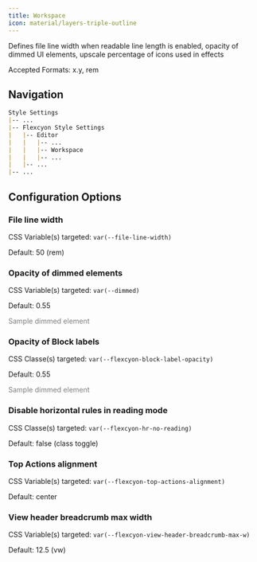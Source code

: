 ```yaml
---
title: Workspace
icon: material/layers-triple-outline
---
```


Defines file line width when readable line length is enabled, opacity of dimmed
UI elements, upscale percentage of icons used in effects

Accepted Formats: x.y, rem

## Navigation

```md
Style Settings
|-- ...
|-- Flexcyon Style Settings
|   |-- Editor
|   |   |-- ...
|   |   |-- Workspace
|   |   |-- ...
|   |-- ...
|-- ...
```

## Configuration Options

### File line width

CSS Variable(s) targeted: `var(--file-line-width)`

Default: 50 (rem)

### Opacity of dimmed elements

CSS Variable(s) targeted: `var(--dimmed)`

Default: 0.55

<span style="opacity: 0.55">Sample dimmed element</span>

### Opacity of Block labels
CSS Classe(s) targeted: `var(--flexcyon-block-label-opacity)`

Default: 0.55

<span style="opacity: 0.55">Sample dimmed element</span>

### Disable horizontal rules in reading mode
CSS Classe(s) targeted: `var(--flexcyon-hr-no-reading)`

Default: false (class toggle)


### Top Actions alignment

CSS Variable(s) targeted: `var(--flexcyon-top-actions-alignment)`

Default: center

### View header breadcrumb max width

CSS Variable(s) targeted: `var(--flexcyon-view-header-breadcrumb-max-w)`

Default: 12.5 (vw)
